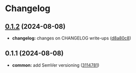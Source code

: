 # Changelog


## [0.1.2](https://github.com/gorkicode/gorkiscript/compare/v0.1.1...v0.1.2) (2024-08-08)


* **changelog:** changes on CHANGELOG write-ups ([d8a80c8](https://github.com/gorkicode/gorkiscript/commit/d8a80c8126a6c0e78ca03447f0b475b739885896))

## 0.1.1 (2024-08-08)


* **common:** add SemVer versioning ([3114781](https://github.com/gorkicode/gorkiscript/commit/31147815a3a611026518962b0f4a424809353c18))
